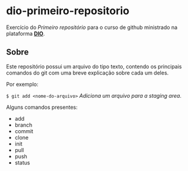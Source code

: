 # dio-primeiro-repositorio
Exercício do *Primeiro repositório* para o curso de github ministrado na plataforma **[DIO](https://www.dio.me/)**.

## Sobre
Este repositório possui um arquivo do tipo texto, contendo os principais  
comandos do git com uma breve explicação sobre cada um deles.

Por exemplo:

`$ git add <nome-do-arquivo>` *Adiciona um arquivo para a staging area*.

Alguns comandos presentes:

- add
- branch
- commit
- clone
- init
- pull
- push
- status
